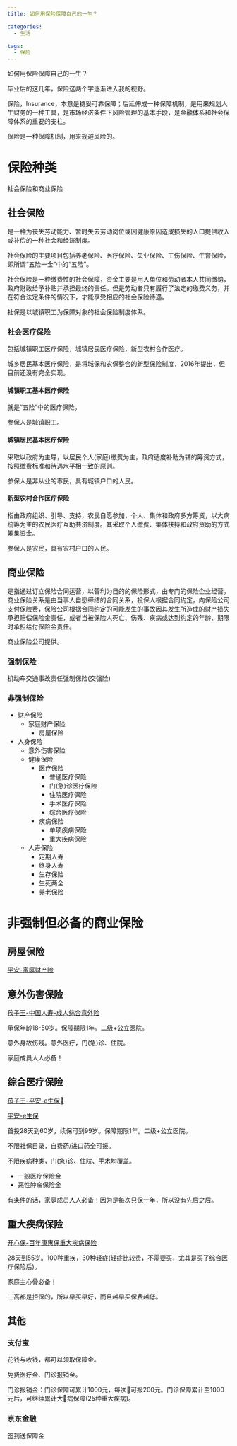 ```yaml
---
title: 如何用保险保障自己的一生？

categories:
  - 生活

tags:
  - 保险
---
```


如何用保险保障自己的一生？

<!-- more -->

毕业后的这几年，保险这两个字逐渐进入我的视野。

保险，Insurance，本意是稳妥可靠保障；后延伸成一种保障机制，是用来规划人生财务的一种工具，是市场经济条件下风险管理的基本手段，是金融体系和社会保障体系的重要的支柱。

保险是一种保障机制，用来规避风险的。

# 保险种类

社会保险和商业保险

## 社会保险

是一种为丧失劳动能力、暂时失去劳动岗位或因健康原因造成损失的人口提供收入或补偿的一种社会和经济制度。

社会保险的主要项目包括养老保险、医疗保险、失业保险、工伤保险、生育保险，即所谓“五险一金”中的“五险”。

社会保险是一种缴费性的社会保障，资金主要是用人单位和劳动者本人共同缴纳，政府财政给予补贴并承担最终的责任。但是劳动者只有履行了法定的缴费义务，并在符合法定条件的情况下，才能享受相应的社会保险待遇。

社保是以城镇职工为保障对象的社会保险制度体系。

### 社会医疗保险

包括城镇职工医疗保险，城镇居民医疗保险，新型农村合作医疗。

城乡居民基本医疗保险，是将城保和农保整合的新型保险制度，2016年提出，但目前还没有完全实现。

#### 城镇职工基本医疗保险

就是“五险”中的医疗保险。

参保人是城镇职工。

#### 城镇居民基本医疗保险

采取以政府为主导，以居民个人(家庭)缴费为主，政府适度补助为辅的筹资方式，按照缴费标准和待遇水平相一致的原则。

参保人是非从业的市民，具有城镇户口的人民。

#### 新型农村合作医疗保险

指由政府组织、引导、支持，农民自愿参加，个人、集体和政府多方筹资，以大病统筹为主的农民医疗互助共济制度。其采取个人缴费、集体扶持和政府资助的方式筹集资金。

参保人是农民，具有农村户口的人民。

## 商业保险

是指通过订立保险合同运营，以营利为目的的保险形式，由专门的保险企业经营。商业保险关系是由当事人自愿缔结的合同关系，投保人根据合同约定，向保险公司支付保险费，保险公司根据合同约定的可能发生的事故因其发生所造成的财产损失承担赔偿保险金责任，或者当被保险人死亡、伤残、疾病或达到约定的年龄、期限时承担给付保险金责任。

商业保险公司提供。

### 强制保险

机动车交通事故责任强制保险(交强险)

### 非强制保险

- 财产保险
  - 家庭财产保险
    - 房屋保险
- 人身保险
  - 意外伤害保险
  - 健康保险
    - 医疗保险
      - 普通医疗保险
      - 门(急)诊医疗保险
      - 住院医疗保险
      - 手术医疗保险
      - 综合医疗保险
    - 疾病保险
      - 单项疾病保险
      - 重大疾病保险
  - 人寿保险
    - 定期人寿
    - 终身人寿
    - 生存保险
    - 生死两全
    - 养老保险

# 非强制但必备的商业保险

## 房屋保险

[平安-家庭财产险](http://baoxian.pingan.com/product/jiatingcaichanbaoxian.shtml)

## 意外伤害保险

[孩子王-中国人寿-成人综合意外险](https://insurance.cekid.com/product/119)

承保年龄18-50岁。保障期限1年。二级+公立医院。

意外身故伤残。意外医疗，门(急)诊、住院。

家庭成员人人必备！

## 综合医疗保险

[孩子王-平安-e生保](https://insurance.cekid.com/product/140)

[平安-e生保](http://chaoshi.pingan.com/baoxian/pinganeshengbao.shtml)

首投28天到60岁，续保可到99岁。保障期限1年。二级+公立医院。

不限社保目录，自费药/进口药全可报。

不限疾病种类，门(急)诊、住院、手术均覆盖。

- 一般医疗保险金
- 恶性肿瘤保险金

有条件的话，家庭成员人人必备！因为是每次只保一年，所以没有先后之后。

## 重大疾病保险

[开心保-百年康惠保重大疾病保险](http://www.kaixinbao.com/jiankang-baoxian/309551.shtml)

28天到55岁。100种重疾，30种轻症(轻症比较贵，不需要买，尤其是买了综合医疗保险后)。

家庭主心骨必备！

三高都是拒保的，所以早买早好，而且越早买保费越低。

## 其他

### 支付宝

花钱与收钱，都可以领取保障金。

免费医疗金、门诊报销金。

门诊报销金：门诊保障可累计1000元，每次可报200元。门诊保障累计至1000元后，可继续累计大病保障(25种重大疾病)。

### 京东金融

签到送保障金
